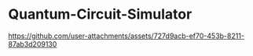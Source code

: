 # Quantum-Circuit-Simulator
https://github.com/user-attachments/assets/727d9acb-ef70-453b-8211-87ab3d209130
